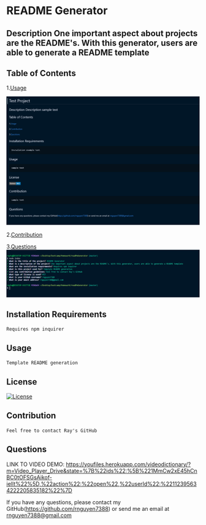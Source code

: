 # README Generator
## Description One important aspect about projects are the README's. With this generator, users are able to generate a README template
## Table of Contents
1.[Usage](#Usage)

![](utils/sampleREADME.jpg)

2.[Contribution](#Contribution)
  
3.[Questions](#Questions)
![](utils/questions.png)
## Installation Requirements
    Requires npm inquirer
## Usage
    Template README generation
## License
[![License](https://img.shields.io/badge/license-MIT-blue.svg)](https://shields.io/)
## Contribution
    Feel free to contact Ray's GitHub
## Questions
LINK TO VIDEO DEMO: https://youfiles.herokuapp.com/videodictionary/?m=Video_Player_Drive&state=%7B%22ids%22:%5B%221MmCw2xE45hCnBC0tOFSGsAikof-ielIt%22%5D,%22action%22:%22open%22,%22userId%22:%22112395634222205835182%22%7D

If you have any questions, please contact my GitHub(https://github.com/rnguyen7388) or send me an email at rnguyen7388@gmail.com
